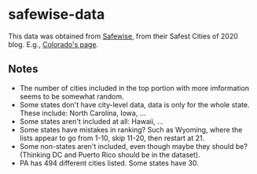 # safewise-data

This data was obtained from [Safewise](https://www.safewise.com), from their Safest Cities of 2020 blog. E.g., [Colorado's page](https://www.safewise.com/blog/safest-cities-colorado/).

## Notes

- The number of cities included in the top portion with more imformation seems to be somewhat random.
- Some states don't have city-level data, data is only for the whole state. These include: North Carolina, Iowa, ...
- Some states aren't included at all: Hawaii, ...
- Some states have mistakes in ranking? Such as Wyoming, where the lists appear to go from 1-10, skip 11-20, then restart at 21.
- Some non-states aren't included, even though maybe they should be? (Thinking DC and Puerto Rico should be in the dataset).
- PA has 494 different cities listed. Some states have 30.
